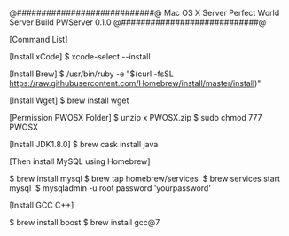 @############################@
	Mac OS X Server
	Perfect World Server
	Build PWServer 0.1.0
@############################@


[Command List]

[Install xCode]
$ xcode-select --install

[Install Brew]
$ /usr/bin/ruby -e "$(curl -fsSL https://raw.githubusercontent.com/Homebrew/install/master/install)"

[Install Wget]
$ brew install wget


[Permission PWOSX Folder]
$ unzip x PWOSX.zip
$ sudo chmod 777 PWOSX

[Install JDK1.8.0]
$ brew cask install java

[Then install MySQL using Homebrew]

$ brew install mysql
$ brew tap homebrew/services 
$ brew services start mysql 
$ mysqladmin -u root password 'yourpassword'

[Install GCC C++]

$ brew install boost
$ brew install gcc@7
